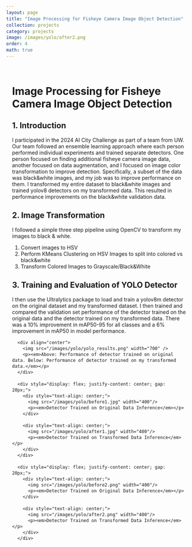 ```yaml
---
layout: page
title: "Image Processing for Fisheye Camera Image Object Detection"
collection: projects
category: projects
image: /images/yolo/after2.png
order: 4
math: true
---
```


<div style="max-width: 1200px; margin: 0 auto; padding: 1rem;">
  <div class="card">
    <h1>Image Processing for Fisheye Camera Image Object Detection</h1>
    <h2>1. Introduction</h2>
      I participated in the 2024 AI City Challenge as part of a team from UW. Our team followed an ensemble learning approach where each person performed individual experiments and trained separate detectors. One person focused on finding additional fisheye camera image data, another focused on data augmentation, and I focused on image color transformation to improve detection. Specifically, a subset of the data was black&white images, and my job was to improve performance on them. I transformed my entire dataset to black&white images and trained yolov8 detectors on my transformed data. This resulted in performance improvements on the black&white validation data.
  </div>

  <div class="card">
    <h2>2. Image Transformation</h2>
      I followed a simple three step pipeline using OpenCV to transform my images to black & white.
      <ol>
        <li>Convert images to HSV</li>
        <li>Perform KMeans Clustering on HSV Images to split into colored vs black&white</li>
        <li>Transform Colored Images to Grayscale/Black&White</li>
      </ol>
  </div>

  <div class="card">
    <h2>3. Training and Evaluation of YOLO Detector</h2>
      I then use the Ultralytics package to load and train a yolov8m detector on the original dataset and my transformed dataset. I then trained and compared the validation set performance of the detector trained on the original data and the detector trained on my transformed data. There was a 10% improvement in mAP50-95 for all classes and a 6% improvement in mAP50 in model performance.

      <div align="center">
        <img src="/images/yolo/yolo_results.png" width="700" />
        <p><em>Above: Performance of detector trained on original data. Below: Performance of detector trained on my transformed data.</em></p>
      </div>

      <div style="display: flex; justify-content: center; gap: 20px;">
        <div style="text-align: center;">
          <img src="/images/yolo/before1.jpg" width="400"/>
          <p><em>Detector Trained on Original Data Inference</em></p>
        </div>

        <div style="text-align: center;">
          <img src="/images/yolo/after1.jpg" width="400"/>
          <p><em>Detector Trained on Transformed Data Inference</em></p>
        </div>
      </div>

      <div style="display: flex; justify-content: center; gap: 20px;">
        <div style="text-align: center;">
          <img src="/images/yolo/before2.png" width="400"/>
          <p><em>Detector Trained on Original Data Inference</em></p>
        </div>

        <div style="text-align: center;">
          <img src="/images/yolo/after2.png" width="400"/>
          <p><em>Detector Trained on Transformed Data Inference</em></p>
        </div>
      </div>
  </div>
</div>